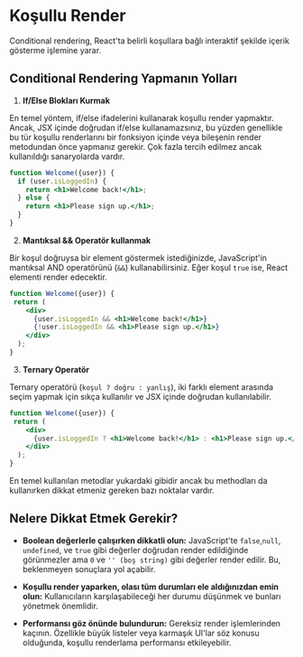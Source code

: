 # Koşullu Render 

Conditional rendering, React'ta belirli koşullara bağlı interaktif şekilde içerik gösterme işlemine yarar.

## Conditional Rendering Yapmanın Yolları

1. **If/Else Blokları Kurmak**

En temel yöntem, if/else ifadelerini kullanarak koşullu render yapmaktır. Ancak, JSX içinde doğrudan if/else kullanamazsınız, bu yüzden genellikle bu tür koşullu renderlarını bir fonksiyon içinde veya bileşenin render metodundan önce yapmanız gerekir. Çok fazla tercih edilmez ancak kullanıldığı sanaryolarda vardır.

```jsx
function Welcome({user}) {
  if (user.isLoggedIn) {
    return <h1>Welcome back!</h1>;
  } else {
    return <h1>Please sign up.</h1>;
  }
}
```

2. **Mantıksal && Operatör kullanmak**

Bir koşul doğruysa bir element göstermek istediğinizde, JavaScript'in mantıksal AND operatörünü (`&&`) kullanabilirsiniz. Eğer koşul `true` ise, React elementi render edecektir.

```jsx
function Welcome({user}) {
 return (
    <div>
      {user.isLoggedIn && <h1>Welcome back!</h1>}
      {!user.isLoggedIn && <h1>Please sign up.</h1>}
    </div>
  );
}
```

3. **Ternary Operatör**

Ternary operatörü (`koşul ? doğru : yanlış`), iki farklı element arasında seçim yapmak için sıkça kullanılır ve JSX içinde doğrudan kullanılabilir.

```jsx
function Welcome({user}) {
 return (
    <div>
      {user.isLoggedIn ? <h1>Welcome back!</h1> : <h1>Please sign up.</h1> }
    </div>
  );
}
```

En temel kullanılan metodlar yukardaki gibidir ancak bu methodları da kullanırken dikkat etmeniz gereken bazı noktalar vardır. 


## Nelere Dikkat Etmek Gerekir?

- **Boolean değerlerle çalışırken dikkatli olun:** JavaScript'te `false`,`null`, `undefined`, ve `true` gibi değerler doğrudan render edildiğinde görünmezler ama `0` ve `'' (boş string)` gibi değerler render edilir. Bu, beklenmeyen sonuçlara yol açabilir.

- **Koşullu render yaparken, olası tüm durumları ele aldığınızdan emin olun:** Kullanıcıların karşılaşabileceği her durumu düşünmek ve bunları yönetmek önemlidir.

- **Performansı göz önünde bulundurun:** Gereksiz render işlemlerinden kaçının. Özellikle büyük listeler veya karmaşık UI'lar söz konusu olduğunda, koşullu renderlama performansı etkileyebilir.